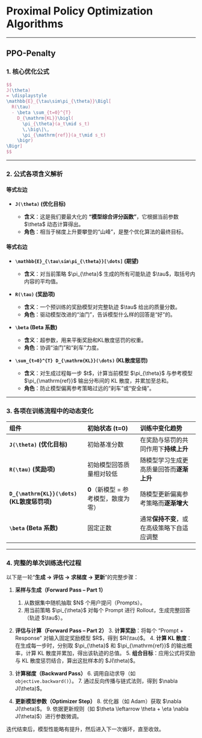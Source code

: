 # Proximal Policy Optimization Algorithms





---
## PPO-Penalty


### 1. 核心优化公式

```latex
$$
J(\theta)
= \displaystyle
\mathbb{E}_{\tau\sim\pi_{\theta}}\Bigl[
  R(\tau)
  - \beta \sum_{t=0}^{T}
    D_{\mathrm{KL}}\bigl(
      \pi_{\theta}(a_t\mid s_t)
      \,\big\|\,
      \pi_{\mathrm{ref}}(a_t\mid s_t)
    \bigr)
\Bigr]
$$
````

---

### 2. 公式各项含义解析

#### **等式左边**

* **`J(\theta)` (优化目标)**

  * **含义**：这是我们要最大化的 **“模型综合评分函数”**，它根据当前参数 \$\theta\$ 动态计算得出。
  * **角色**：相当于梯度上升要攀登的“山峰”，是整个优化算法的最终目标。

#### **等式右边**

* **`\mathbb{E}_{\tau\sim\pi_{\theta}}[\dots]` (期望)**

  * **含义**：对当前策略 \$\pi\_{\theta}\$ 生成的所有可能轨迹 \$\tau\$，取括号内内容的平均值。
* **`R(\tau)` (奖励项)**

  * **含义**：一个预训练的奖励模型对完整轨迹 \$\tau\$ 给出的质量分数。
  * **角色**：驱动模型改进的“油门”，告诉模型什么样的回答是“好”的。
* **`\beta` (Beta 系数)**

  * **含义**：超参数，用来平衡奖励和KL散度惩罚的权重。
  * **角色**：协调“油门”和“刹车”力度。
* **`\sum_{t=0}^{T} D_{\mathrm{KL}}(\dots)` (KL散度惩罚)**

  * **含义**：对生成过程每一步 \$t\$，计算当前模型 \$\pi\_{\theta}\$ 与参考模型 \$\pi\_{\mathrm{ref}}\$ 输出分布间的 KL 散度，并累加至总和。
  * **角色**：防止模型偏离参考策略过远的“刹车”或“安全绳”。

---

### 3. 各项在训练流程中的动态变化

| 组件                                     | 初始状态 (t=0)             | 训练中变化趋势                 |
| :------------------------------------- | :--------------------- | :---------------------- |
| **`J(\theta)` (优化目标)**                 | 初始基准分数                 | 在奖励与惩罚的共同作用下**持续上升**    |
| **`R(\tau)` (奖励项)**                    | 初始模型回答质量相对较低           | 随模型学习生成更高质量回答而**逐渐上升**  |
| **`D_{\mathrm{KL}}(\dots)` (KL散度惩罚项)** | **0**（新模型 = 参考模型，散度为零） | 随模型更新偏离参考策略而**逐渐增大**    |
| **`\beta` (Beta 系数)**                  | 固定正数                   | 通常**保持不变**，或在高级策略下自适应调整 |

---

### 4. 完整的单次训练迭代过程

以下是一轮“**生成 → 评估 → 求梯度 → 更新**”的完整步骤：

1. **采样与生成（Forward Pass – Part 1）**

   1. 从数据集中随机抽取 \$N\$ 个用户提问（Prompts）。
   2. 用当前策略 \$\pi\_{\theta}\$ 对每个 Prompt 进行 Rollout，生成完整回答（轨迹 \$\tau\$）。

2. **评估与计算（Forward Pass – Part 2）**
   3\. **计算奖励**：将每个 “Prompt + Response” 对输入固定奖励模型 \$R\$，得到 \$R(\tau)\$。
   4\. **计算 KL 散度**：在生成每一步时，分别取 \$\pi\_{\theta}\$ 和 \$\pi\_{\mathrm{ref}}\$ 的输出概率，计算 KL 散度并累加，得出该轨迹的总值。
   5\. **组合目标**：应用公式将奖励与 KL 散度惩罚结合，算出这批样本的 \$J(\theta)\$。

3. **计算梯度（Backward Pass）**
   6\. 调用自动求导（如 `objective.backward()`）。
   7\. 通过反向传播与链式法则，得到 \$\nabla J(\theta)\$。

4. **更新模型参数（Optimizer Step）**
   8\. 优化器（如 Adam）获取 \$\nabla J(\theta)\$。
   9\. 依据更新规则（如 \$\theta \leftarrow \theta + \eta \nabla J(\theta)\$）进行参数微调。

迭代结束后，模型性能略有提升，然后进入下一次循环，直至收敛。

```
